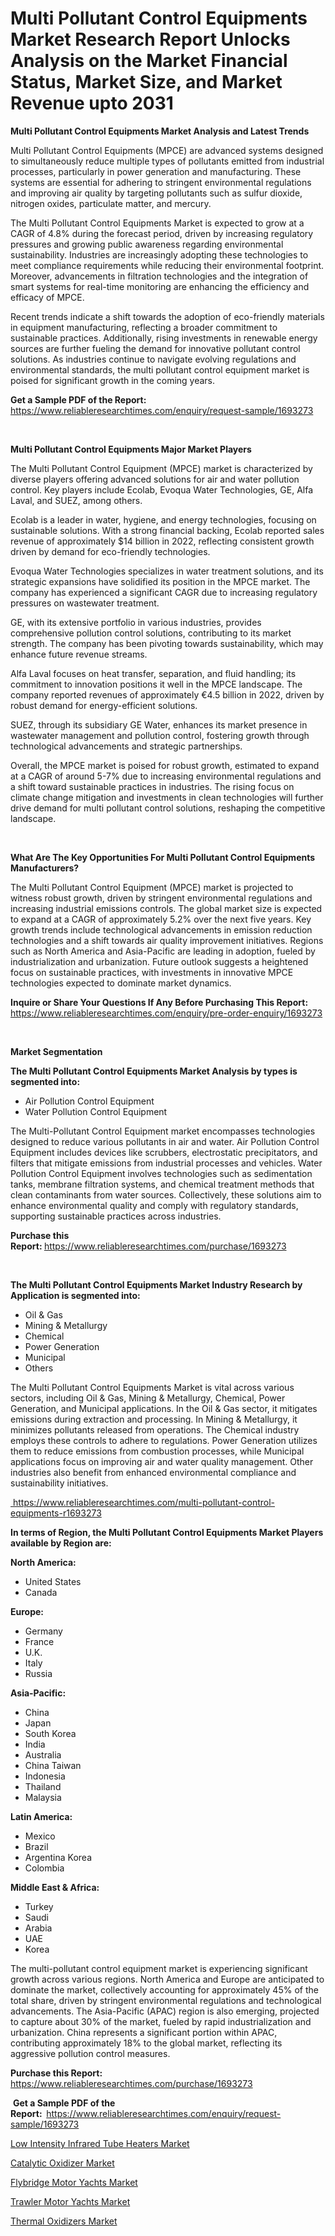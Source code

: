 <p><h1>Multi Pollutant Control Equipments Market Research Report Unlocks Analysis on the Market Financial Status, Market Size, and Market Revenue upto 2031</h1></p><p><strong>Multi Pollutant Control Equipments Market Analysis and Latest Trends</strong></p>
<p><p>Multi Pollutant Control Equipments (MPCE) are advanced systems designed to simultaneously reduce multiple types of pollutants emitted from industrial processes, particularly in power generation and manufacturing. These systems are essential for adhering to stringent environmental regulations and improving air quality by targeting pollutants such as sulfur dioxide, nitrogen oxides, particulate matter, and mercury.</p><p>The Multi Pollutant Control Equipments Market is expected to grow at a CAGR of 4.8% during the forecast period, driven by increasing regulatory pressures and growing public awareness regarding environmental sustainability. Industries are increasingly adopting these technologies to meet compliance requirements while reducing their environmental footprint. Moreover, advancements in filtration technologies and the integration of smart systems for real-time monitoring are enhancing the efficiency and efficacy of MPCE.</p><p>Recent trends indicate a shift towards the adoption of eco-friendly materials in equipment manufacturing, reflecting a broader commitment to sustainable practices. Additionally, rising investments in renewable energy sources are further fueling the demand for innovative pollutant control solutions. As industries continue to navigate evolving regulations and environmental standards, the multi pollutant control equipment market is poised for significant growth in the coming years.</p></p>
<p><strong>Get a Sample PDF of the Report:&nbsp;</strong> <a href="https://www.reliableresearchtimes.com/enquiry/request-sample/1693273?utm_campaign=1612&utm_medium=2&utm_source=Github&utm_content=ia&utm_term=20102024&utm_id=multi-pollutant-control-equipments">https://www.reliableresearchtimes.com/enquiry/request-sample/1693273</a></p>
<p>&nbsp;</p>
<p><strong>Multi Pollutant Control Equipments Major Market Players</strong></p>
<p><p>The Multi Pollutant Control Equipment (MPCE) market is characterized by diverse players offering advanced solutions for air and water pollution control. Key players include Ecolab, Evoqua Water Technologies, GE, Alfa Laval, and SUEZ, among others. </p><p>Ecolab is a leader in water, hygiene, and energy technologies, focusing on sustainable solutions. With a strong financial backing, Ecolab reported sales revenue of approximately $14 billion in 2022, reflecting consistent growth driven by demand for eco-friendly technologies.</p><p>Evoqua Water Technologies specializes in water treatment solutions, and its strategic expansions have solidified its position in the MPCE market. The company has experienced a significant CAGR due to increasing regulatory pressures on wastewater treatment.</p><p>GE, with its extensive portfolio in various industries, provides comprehensive pollution control solutions, contributing to its market strength. The company has been pivoting towards sustainability, which may enhance future revenue streams.</p><p>Alfa Laval focuses on heat transfer, separation, and fluid handling; its commitment to innovation positions it well in the MPCE landscape. The company reported revenues of approximately €4.5 billion in 2022, driven by robust demand for energy-efficient solutions.</p><p>SUEZ, through its subsidiary GE Water, enhances its market presence in wastewater management and pollution control, fostering growth through technological advancements and strategic partnerships.</p><p>Overall, the MPCE market is poised for robust growth, estimated to expand at a CAGR of around 5-7% due to increasing environmental regulations and a shift toward sustainable practices in industries. The rising focus on climate change mitigation and investments in clean technologies will further drive demand for multi pollutant control solutions, reshaping the competitive landscape.</p></p>
<p>&nbsp;</p>
<p><strong>What Are The Key Opportunities For Multi Pollutant Control Equipments Manufacturers?</strong></p>
<p><p>The Multi Pollutant Control Equipment (MPCE) market is projected to witness robust growth, driven by stringent environmental regulations and increasing industrial emissions controls. The global market size is expected to expand at a CAGR of approximately 5.2% over the next five years. Key growth trends include technological advancements in emission reduction technologies and a shift towards air quality improvement initiatives. Regions such as North America and Asia-Pacific are leading in adoption, fueled by industrialization and urbanization. Future outlook suggests a heightened focus on sustainable practices, with investments in innovative MPCE technologies expected to dominate market dynamics.</p></p>
<p><strong>Inquire or Share Your Questions If Any Before Purchasing This Report:</strong> <a href="https://www.reliableresearchtimes.com/enquiry/pre-order-enquiry/1693273?utm_campaign=1612&utm_medium=2&utm_source=Github&utm_content=ia&utm_term=20102024&utm_id=multi-pollutant-control-equipments">https://www.reliableresearchtimes.com/enquiry/pre-order-enquiry/1693273</a></p>
<p>&nbsp;</p>
<p><strong>Market Segmentation</strong></p>
<p><strong>The Multi Pollutant Control Equipments Market Analysis by types is segmented into:</strong></p>
<p><ul><li>Air Pollution Control Equipment</li><li>Water Pollution Control Equipment</li></ul></p>
<p><p>The Multi-Pollutant Control Equipment market encompasses technologies designed to reduce various pollutants in air and water. Air Pollution Control Equipment includes devices like scrubbers, electrostatic precipitators, and filters that mitigate emissions from industrial processes and vehicles. Water Pollution Control Equipment involves technologies such as sedimentation tanks, membrane filtration systems, and chemical treatment methods that clean contaminants from water sources. Collectively, these solutions aim to enhance environmental quality and comply with regulatory standards, supporting sustainable practices across industries.</p></p>
<p><strong>Purchase this Report:&nbsp;</strong><a href="https://www.reliableresearchtimes.com/purchase/1693273?utm_campaign=1612&utm_medium=2&utm_source=Github&utm_content=ia&utm_term=20102024&utm_id=multi-pollutant-control-equipments">https://www.reliableresearchtimes.com/purchase/1693273</a></p>
<p>&nbsp;</p>
<p><strong>The Multi Pollutant Control Equipments Market Industry Research by Application is segmented into:</strong></p>
<p><ul><li>Oil & Gas</li><li>Mining & Metallurgy</li><li>Chemical</li><li>Power Generation</li><li>Municipal</li><li>Others</li></ul></p>
<p><p>The Multi Pollutant Control Equipments Market is vital across various sectors, including Oil & Gas, Mining & Metallurgy, Chemical, Power Generation, and Municipal applications. In the Oil & Gas sector, it mitigates emissions during extraction and processing. In Mining & Metallurgy, it minimizes pollutants released from operations. The Chemical industry employs these controls to adhere to regulations. Power Generation utilizes them to reduce emissions from combustion processes, while Municipal applications focus on improving air and water quality management. Other industries also benefit from enhanced environmental compliance and sustainability initiatives.</p></p>
<p><a href="https://www.reliableresearchtimes.com/multi-pollutant-control-equipments-r1693273?utm_campaign=1612&utm_medium=2&utm_source=Github&utm_content=ia&utm_term=20102024&utm_id=multi-pollutant-control-equipments">&nbsp;https://www.reliableresearchtimes.com/multi-pollutant-control-equipments-r1693273</a></p>
<p><strong>In terms of Region, the Multi Pollutant Control Equipments Market Players available by Region are:</strong></p>
<p>
    <p> <strong> North America: </strong>
        <ul>
            <li>United States</li>
            <li>Canada</li>
        </ul>
        </p> 
    <p> <strong> Europe: </strong>
        <ul>
            <li>Germany</li>
            <li>France</li>
            <li>U.K.</li>
            <li>Italy</li>
            <li>Russia</li>
        </ul>
        </p> 
    <p> <strong> Asia-Pacific: </strong>
        <ul>
            <li>China</li>
            <li>Japan</li>
            <li>South Korea</li>
            <li>India</li>
            <li>Australia</li>
            <li>China Taiwan</li>
            <li>Indonesia</li>
            <li>Thailand</li>
            <li>Malaysia</li>
        </ul>
        </p> 
    <p> <strong> Latin America: </strong>
        <ul>
            <li>Mexico</li>
            <li>Brazil</li>
            <li>Argentina Korea</li>
            <li>Colombia</li>
        </ul>
        </p> 
    <p> <strong> Middle East & Africa: </strong>
        <ul>
            <li>Turkey</li>
            <li>Saudi</li>
            <li>Arabia</li>
            <li>UAE</li>
            <li>Korea</li>
        </ul>
    </p>
    </p>
<p><p>The multi-pollutant control equipment market is experiencing significant growth across various regions. North America and Europe are anticipated to dominate the market, collectively accounting for approximately 45% of the total share, driven by stringent environmental regulations and technological advancements. The Asia-Pacific (APAC) region is also emerging, projected to capture about 30% of the market, fueled by rapid industrialization and urbanization. China represents a significant portion within APAC, contributing approximately 18% to the global market, reflecting its aggressive pollution control measures.</p></p>
<p><strong>Purchase this Report: </strong><a href="https://www.reliableresearchtimes.com/purchase/1693273?utm_campaign=1612&utm_medium=2&utm_source=Github&utm_content=ia&utm_term=20102024&utm_id=multi-pollutant-control-equipments">https://www.reliableresearchtimes.com/purchase/1693273</a></p>
<p>&nbsp;<strong>Get a Sample PDF of the Report:&nbsp;&nbsp;</strong><a href="https://www.reliableresearchtimes.com/enquiry/request-sample/1693273?utm_campaign=1612&utm_medium=2&utm_source=Github&utm_content=ia&utm_term=20102024&utm_id=multi-pollutant-control-equipments">https://www.reliableresearchtimes.com/enquiry/request-sample/1693273</a></p>
<p><strong></strong></p>
<p><p><a href="https://www.linkedin.com/pulse/global-low-intensity-infrared-tube-heaters-market-product-gunxc?utm_campaign=1612&utm_medium=2&utm_source=Github&utm_content=ia&utm_term=20102024&utm_id=multi-pollutant-control-equipments">Low Intensity Infrared Tube Heaters Market</a></p><p><a href="https://www.linkedin.com/pulse/catalytic-oxidizer-market-trends-focusing-insight-forecast-bflee?utm_campaign=1612&utm_medium=2&utm_source=Github&utm_content=ia&utm_term=20102024&utm_id=multi-pollutant-control-equipments">Catalytic Oxidizer Market</a></p><p><a href="https://www.linkedin.com/pulse/navigating-flybridge-motor-yachts-market-expert-analysis-8gesc?utm_campaign=1612&utm_medium=2&utm_source=Github&utm_content=ia&utm_term=20102024&utm_id=multi-pollutant-control-equipments">Flybridge Motor Yachts Market</a></p><p><a href="https://www.linkedin.com/pulse/unlocking-growth-potential-strategic-analysis-trawler-motor-4l6oc?utm_campaign=1612&utm_medium=2&utm_source=Github&utm_content=ia&utm_term=20102024&utm_id=multi-pollutant-control-equipments">Trawler Motor Yachts Market</a></p><p><a href="https://www.linkedin.com/pulse/investment-opportunities-thermal-oxidizers-sector-risk-analysis-icete?utm_campaign=1612&utm_medium=2&utm_source=Github&utm_content=ia&utm_term=20102024&utm_id=multi-pollutant-control-equipments">Thermal Oxidizers Market</a></p></p>